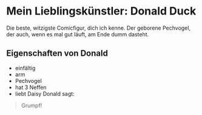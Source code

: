 # Mein Lieblingskünstler: Donald Duck
Die beste, witzigste Comicfigur, dich ich kenne. Der geborene Pechvogel, der auch, wenn es mal gut läuft, am Ende dumm dasteht.
## Eigenschaften von Donald
* einfältig
* arm
* Pechvogel
* hat 3 Neffen
* liebt Daisy
Donald sagt:
>Grumpf!
